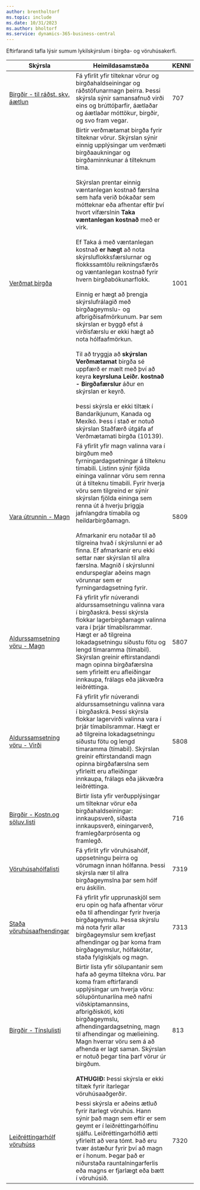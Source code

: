 ```yaml
---
author: brentholtorf
ms.topic: include
ms.date: 10/31/2023
ms.author: bholtorf
ms.service: dynamics-365-business-central
---
```


Eftirfarandi tafla lýsir sumum lykilskýrslum í birgða- og vöruhúsakerfi.

| Skýrsla | Heimildasamstæða | KENNI | 
|---------|---------|---------|
|[Birgðir - til ráðst. skv. áætlun](https://businesscentral.dynamics.com?report=707)|Fá yfirlit yfir tilteknar vörur og birgðahaldseiningar og ráðstöfunarmagn þeirra. Þessi skýrsla sýnir samansafnuð virði eins og brúttóþarfir, áætlaðar og áætlaðar móttökur, birgðir, og svo fram vegar. |707|
|[Verðmat birgða](https://businesscentral.dynamics.com?report=1001)|Birtir verðmætamat birgða fyrir tilteknar vörur. Skýrslan sýnir einnig upplýsingar um verðmæti birgðaaukningar og birgðaminnkunar á tilteknum tíma.<br><br>Skýrslan prentar einnig væntanlegan kostnað færslna sem hafa verið bókaðar sem mótteknar eða afhentar eftir því hvort vífærslnin **Taka væntanlegan kostnað** með er virk.<br><br>Ef Taka á með væntanlegan kostnað **er hægt** að nota skýrsluflokksfærslurnar og flokkssamtölu reikningsfærðs og væntanlegan kostnað fyrir hvern birgðabókunarflokk.<br><br>Einnig er hægt að þrengja skýrslufrálagið með birgðageymslu- og afbrigðisafmörkunum. Þar sem skýrslan er byggð efst á virðisfærslu er ekki hægt að nota hólfaafmörkun.<br><br>Til að tryggja að **skýrslan Verðmætamat** birgða sé uppfærð er mælt með því að keyra **keyrsluna Leiðr. kostnað - Birgðafærslur** áður en skýrslan er keyrð.<br><br>Þessi skýrsla er ekki tiltæk í Bandaríkjunum, Kanada og Mexíkó. Þess í stað er notuð skýrslan Staðfærð útgáfa af Verðmætamati birgða (10139).|1001|
|[Vara útrunnin - Magn](https://businesscentral.dynamics.com?report=5809)|Fá yfirlit yfir magn valinna vara í birgðum með fyrningardagsetningar á tilteknu tímabili. Listinn sýnir fjölda eininga valinnar vöru sem renna út á tilteknu tímabili. Fyrir hverja vöru sem tilgreind er sýnir skýrslan fjölda eininga sem renna út á hverju þriggja jafnlangdra tímabila og heildarbirgðamagn.<br><br>Afmarkanir eru notaðar til að tilgreina hvað í skýrslunni er að finna. Ef afmarkanir eru ekki settar nær skýrslan til allra færslna. Magnið í skýrslunni endurspeglar aðeins magn vörunnar sem er fyrningardagsetning fyrir.|5809|
|[Aldurssamsetning vöru - Magn](https://businesscentral.dynamics.com?report=5807)|Fá yfirlit yfir núverandi aldurssamsetningu valinna vara í birgðaskrá. Þessi skýrsla flokkar lagerbirgðamagn valinna vara í þrjár tímabilsrammar. Hægt er að tilgreina lokadagsetningu síðustu fötu og lengd tímaramma (tímabil). Skýrslan greinir eftirstandandi magn opinna birgðafærslna sem yfirleitt eru afleiðingar innkaupa, frálags eða jákvæðra leiðréttinga.|5807|
|[Aldurssamsetning vöru - Virði](https://businesscentral.dynamics.com?report=5808)|Fá yfirlit yfir núverandi aldurssamsetningu valinna vara í birgðaskrá. Þessi skýrsla flokkar lagervirði valinna vara í þrjár tímabilsrammar. Hægt er að tilgreina lokadagsetningu síðustu fötu og lengd tímaramma (tímabil). Skýrslan greinir eftirstandandi magn opinna birgðafærslna sem yfirleitt eru afleiðingar innkaupa, frálags eða jákvæðra leiðréttinga.|5808|
|[Birgðir - Kostn.og söluv.listi](https://businesscentral.dynamics.com?report=716)|Birtir lista yfir verðupplýsingar um tilteknar vörur eða birgðahaldseiningar: innkaupsverð, síðasta innkaupsverð, einingarverð, framlegðarprósenta og framlegð. |716|
|[Vöruhúsahólfalisti](https://businesscentral.dynamics.com?report=7319)|Fá yfirlit yfir vöruhúsahólf, uppsetningu þeirra og vörumagn innan hólfanna. Þessi skýrsla nær til allra birgðageymslna þar sem hólf eru áskilin. |7319|
|[Staða vöruhúsaafhendingar](https://businesscentral.dynamics.com?report=7313)|Fá yfirlit yfir upprunaskjöl sem eru opin og hafa afhentar vörur eða til afhendingar fyrir hverja birgðageymslu. Þessa skýrslu má nota fyrir allar birgðageymslur sem krefjast afhendingar og þar koma fram birgðageymslur, hólfakótar, staða fylgiskjals og magn.|7313|
|[Birgðir - Tínslulisti](https://businesscentral.dynamics.com?report=813)|Birtir lista yfir sölupantanir sem hafa að geyma tiltekna vöru. Þar koma fram eftirfarandi upplýsingar um hverja vöru: sölupöntunarlína með nafni viðskiptamannsins, afbrigðiskóti, kóti birgðageymslu, afhendingardagsetning, magn til afhendingar og mælieining. Magn hverrar vöru sem á að afhenda er lagt saman. Skýrslan er notuð þegar tína þarf vörur úr birgðum.<br><br>**ATHUGIÐ:** Þessi skýrsla er ekki tiltæk fyrir ítarlegar vöruhúsaaðgerðir.|813|
|[Leiðréttingarhólf vöruhúss](https://businesscentral.dynamics.com?report=7320)|Þessi skýrsla er aðeins ætluð fyrir ítarlegt vöruhús. Hann sýnir það magn sem eftir er sem geymt er í leiðréttingarhólfinu sjálfu. Leiðréttingarhólfið ætti yfirleitt að vera tómt. Það eru tvær ástæður fyrir því að magn er í honum. Þegar það er niðurstaða rauntalningarferlis eða magns er fjarlægt eða bætt í vöruhúsið.|7320|
